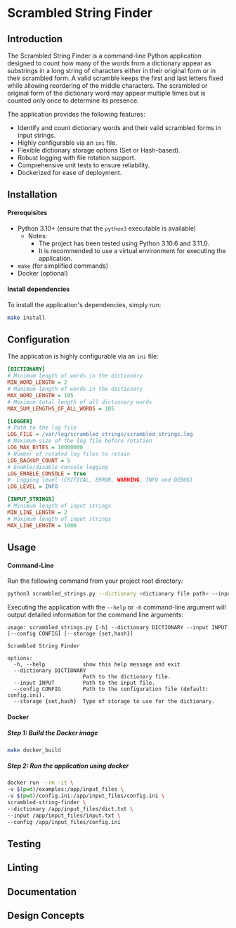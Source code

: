 # Scrambled String Finder

## Introduction
The Scrambled String Finder is a command-line Python application designed to count how many of the words from a dictionary appear as substrings in a long string of characters either in their original form or in their scrambled form. A valid scramble keeps the first and last letters fixed while allowing reordering of the middle characters. The scrambled or original form of the dictionary word may appear multiple times but is counted only once to determine its presence. 

The application provides the following features:
- Identify and count dictionary words and their valid scrambled forms in input strings.
- Highly configurable via an `ini` file.
- Flexible dictionary storage options (Set or Hash-based).
- Robust logging with file rotation support.
- Comprehensive unit tests to ensure reliability.
- Dockerized for ease of deployment.

## Installation

#### Prerequisites
* Python 3.10+ (ensure that the `python3` executable is available)
  * Notes:
    * The project has been tested using Python 3.10.6 and 3.11.0.
    * It is recommended to use a virtual environment for executing the application.
* `make` (for simplified commands)
* Docker (optional)

#### Install dependencies
To install the application's dependencies, simply run:
```bash
make install
```

## Configuration
The application is highly configurable via an `ini` file:
```ini
[DICTIONARY]
# Minimum length of words in the dictionary
MIN_WORD_LENGTH = 2
# Maximum length of words in the dictionary
MAX_WORD_LENGTH = 105
# Maximum total length of all dictionary words
MAX_SUM_LENGTHS_OF_ALL_WORDS = 105

[LOGGER]
# Path to the log file
LOG_FILE = /var/log/scrambled_strings/scrambled_strings.log
# Maximum size of the log file before rotation
LOG_MAX_BYTES = 10000000
# Number of rotated log files to retain
LOG_BACKUP_COUNT = 5
# Enable/disable console logging
LOG_ENABLE_CONSOLE = true
#  Logging level (CRITICAL, ERROR, WARNING, INFO and DEBUG)
LOG_LEVEL = INFO

[INPUT_STRINGS]
# Minimum length of input strings
MIN_LINE_LENGTH = 2
# Maximum length of input strings
MAX_LINE_LENGTH = 1000
```

## Usage

#### Command-Line
Run the following command from your project root directory:
```bash
python3 scrambled_strings.py --dictionary <dictionary file path> --input <dictionary file path> [--config config_file] [--storage {set,hash}]
```

Executing the application with the `--help` or `-h` command-line argument will output detailed information for the command line arguments:
```text
usage: scrambled_strings.py [-h] --dictionary DICTIONARY --input INPUT [--config CONFIG] [--storage {set,hash}]

Scrambled String Finder

options:
  -h, --help            show this help message and exit
  --dictionary DICTIONARY
                        Path to the dictionary file.
  --input INPUT         Path to the input file.
  --config CONFIG       Path to the configuration file (default: config.ini).
  --storage {set,hash}  Type of storage to use for the dictionary.
```

#### Docker
##### Step 1: Build the Docker image
```bash
make docker_build
```

##### Step 2: Run the application using docker
```bash
docker run --rm -it \
-v $(pwd)/examples:/app/input_files \
-v $(pwd)/config.ini:/app/input_files/config.ini \
scrambled-string-finder \
--dictionary /app/input_files/dict.txt \
--input /app/input_files/input.txt \
--config /app/input_files/config.ini
```

## Testing
## Linting
## Documentation
## Design Concepts
